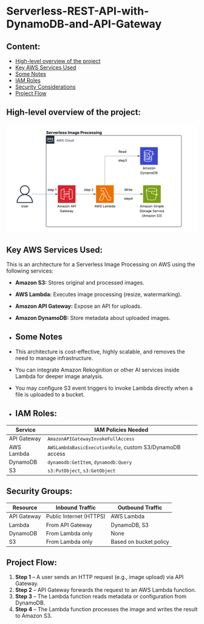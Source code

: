 # Serverless-REST-API-with-DynamoDB-and-API-Gateway
## Content:
- [High-level overview of the project](#high-level-overview-of-the-project)
- [Key AWS Services Used](#key-aws-services-used)
- [Some Notes](#some-notes)
- [IAM Roles](#some-notes)
- [Security Considerations](#Security-Considerations)
- [Project Flow](#project-flow)
## High-level overview of the project:
![Architecture](Image.png)
## Key AWS Services Used:
This is an architecture for a Serverless Image Processing on AWS using the following services:  

* **Amazon S3:** Stores original and processed images.  
* **AWS Lambda:** Executes image processing (resize, watermarking).  
* **Amazon API Gateway:**  Expose an API for uploads.  
* **Amazon DynamoDB:** Store metadata about uploaded images.
  
* ## Some Notes
  
* This architecture is cost-effective, highly scalable, and removes the need to manage infrastructure. 
*  You can integrate Amazon Rekognition or other AI services inside Lambda for deeper image analysis.
*  You may configure S3 event triggers to invoke Lambda directly when a file is uploaded to a bucket.
*  ## IAM Roles:

| Service           | IAM Policies Needed                                     |
|-------------------|---------------------------------------------------------|
| API Gateway       | `AmazonAPIGatewayInvokeFullAccess`                      |
| AWS Lambda        | `AWSLambdaBasicExecutionRole`, custom S3/DynamoDB access |
| DynamoDB          | `dynamodb:GetItem`, `dynamodb:Query`                    |
| S3                | `s3:PutObject`, `s3:GetObject`                          |


   ## Security Groups:

| Resource         | Inbound Traffic                 | Outbound Traffic                        |
|------------------|----------------------------------|------------------------------------------|
| API Gateway      | Public Internet (HTTPS)         | AWS Lambda                               |
| Lambda           | From API Gateway                | DynamoDB, S3                             |
| DynamoDB         | From Lambda only                | None                                     |
| S3               | From Lambda only                | Based on bucket policy                   |


## Project Flow:

1. **Step 1** – A user sends an HTTP request (e.g., image upload) via API Gateway.
2. **Step 2** – API Gateway forwards the request to an AWS Lambda function.
3. **Step 3** – The Lambda function reads metadata or configuration from DynamoDB.
4. **Step 4** – The Lambda function processes the image and writes the result to Amazon S3.




